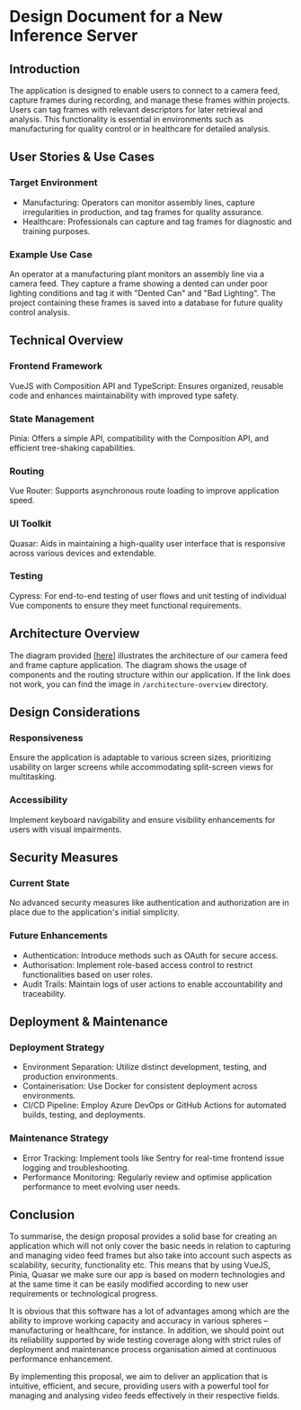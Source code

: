 # Design Document for a New Inference Server

## Introduction

The application is designed to enable users to connect to a camera feed, capture frames during recording, and manage these frames within projects. Users can tag frames with relevant descriptors for later retrieval and analysis. This functionality is essential in environments such as manufacturing for quality control or in healthcare for detailed analysis.

## User Stories & Use Cases

### Target Environment

- Manufacturing: Operators can monitor assembly lines, capture irregularities in production, and tag frames for quality assurance.
- Healthcare: Professionals can capture and tag frames for diagnostic and training purposes.

### Example Use Case

An operator at a manufacturing plant monitors an assembly line via a camera feed. They capture a frame showing a dented can under poor lighting conditions and tag it with "Dented Can" and "Bad Lighting". The project containing these frames is saved into a database for future quality control analysis.

## Technical Overview

### Frontend Framework

VueJS with Composition API and TypeScript: Ensures organized, reusable code and enhances maintainability with improved type safety.

### State Management

Pinia: Offers a simple API, compatibility with the Composition API, and efficient tree-shaking capabilities.

### Routing

Vue Router: Supports asynchronous route loading to improve application speed.

### UI Toolkit

Quasar: Aids in maintaining a high-quality user interface that is responsive across various devices and extendable.

### Testing

Cypress: For end-to-end testing of user flows and unit testing of individual Vue components to ensure they meet functional requirements.

## Architecture Overview

The diagram provided [[here](https://imgur.com/a/Fb7ZXk8)] illustrates the architecture of our camera feed and frame capture application. The diagram shows the usage of components and the routing structure within our application. If the link does not work, you can find the image in `/architecture-overview` directory.

## Design Considerations

### Responsiveness

Ensure the application is adaptable to various screen sizes, prioritizing usability on larger screens while accommodating split-screen views for multitasking.

### Accessibility

Implement keyboard navigability and ensure visibility enhancements for users with visual impairments.

## Security Measures

### Current State

No advanced security measures like authentication and authorization are in place due to the application's initial simplicity.

### Future Enhancements

- Authentication: Introduce methods such as OAuth for secure access.
- Authorisation: Implement role-based access control to restrict functionalities based on user roles.
- Audit Trails: Maintain logs of user actions to enable accountability and traceability.

## Deployment & Maintenance

### Deployment Strategy

- Environment Separation: Utilize distinct development, testing, and production environments.
- Containerisation: Use Docker for consistent deployment across environments.
- CI/CD Pipeline: Employ Azure DevOps or GitHub Actions for automated builds, testing, and deployments.

### Maintenance Strategy

- Error Tracking: Implement tools like Sentry for real-time frontend issue logging and troubleshooting.
- Performance Monitoring: Regularly review and optimise application performance to meet evolving user needs.

## Conclusion

To summarise, the design proposal provides a solid base for creating an application which will not only cover the basic needs in relation to capturing and managing video feed frames but also take into account such aspects as scalability, security, functionality etc. This means that by using VueJS, Pinia, Quasar we make sure our app is based on modern technologies and at the same time it can be easily modified according to new user requirements or technological progress.

It is obvious that this software has a lot of advantages among which are the ability to improve working capacity and accuracy in various spheres – manufacturing or healthcare, for instance. In addition, we should point out its reliability supported by wide testing coverage along with strict rules of deployment and maintenance process organisation aimed at continuous performance enhancement.

By implementing this proposal, we aim to deliver an application that is intuitive, efficient, and secure, providing users with a powerful tool for managing and analysing video feeds effectively in their respective fields.
